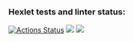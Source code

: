 ### Hexlet tests and linter status:
[![Actions Status](https://github.com/Lithit/python-project-50/workflows/hexlet-check/badge.svg)](https://github.com/Lithit/python-project-50/actions)
<a href="https://codeclimate.com/github/Lithit/python-project-50/maintainability"><img src="https://api.codeclimate.com/v1/badges/09ede8c11fe974326d25/maintainability" /></a>
<a href="https://codeclimate.com/github/Lithit/python-project-50/test_coverage"><img src="https://api.codeclimate.com/v1/badges/09ede8c11fe974326d25/test_coverage" /></a>